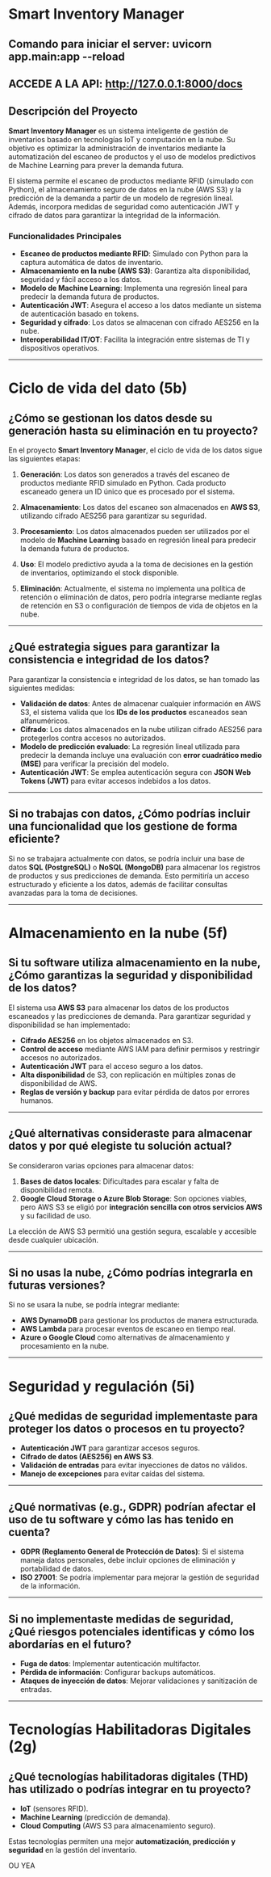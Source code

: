 # Smart Inventory Manager

## Comando para iniciar el server: uvicorn app.main:app --reload
## ACCEDE A LA API: http://127.0.0.1:8000/docs

## Descripción del Proyecto

**Smart Inventory Manager** es un sistema inteligente de gestión de inventarios basado en tecnologías IoT y computación en la nube. Su objetivo es optimizar la administración de inventarios mediante la automatización del escaneo de productos y el uso de modelos predictivos de Machine Learning para prever la demanda futura.

El sistema permite el escaneo de productos mediante RFID (simulado con Python), el almacenamiento seguro de datos en la nube (AWS S3) y la predicción de la demanda a partir de un modelo de regresión lineal. Además, incorpora medidas de seguridad como autenticación JWT y cifrado de datos para garantizar la integridad de la información.

### Funcionalidades Principales

- **Escaneo de productos mediante RFID**: Simulado con Python para la captura automática de datos de inventario.
- **Almacenamiento en la nube (AWS S3)**: Garantiza alta disponibilidad, seguridad y fácil acceso a los datos.
- **Modelo de Machine Learning**: Implementa una regresión lineal para predecir la demanda futura de productos.
- **Autenticación JWT**: Asegura el acceso a los datos mediante un sistema de autenticación basado en tokens.
- **Seguridad y cifrado**: Los datos se almacenan con cifrado AES256 en la nube.
- **Interoperabilidad IT/OT**: Facilita la integración entre sistemas de TI y dispositivos operativos.

---

# Ciclo de vida del dato (5b)

## ¿Cómo se gestionan los datos desde su generación hasta su eliminación en tu proyecto?

En el proyecto **Smart Inventory Manager**, el ciclo de vida de los datos sigue las siguientes etapas:

1. **Generación**: Los datos son generados a través del escaneo de productos mediante RFID simulado en Python. Cada producto escaneado genera un ID único que es procesado por el sistema.

2. **Almacenamiento**: Los datos del escaneo son almacenados en **AWS S3**, utilizando cifrado AES256 para garantizar su seguridad.

3. **Procesamiento**: Los datos almacenados pueden ser utilizados por el modelo de **Machine Learning** basado en regresión lineal para predecir la demanda futura de productos.

4. **Uso**: El modelo predictivo ayuda a la toma de decisiones en la gestión de inventarios, optimizando el stock disponible.

5. **Eliminación**: Actualmente, el sistema no implementa una política de retención o eliminación de datos, pero podría integrarse mediante reglas de retención en S3 o configuración de tiempos de vida de objetos en la nube.

---

## ¿Qué estrategia sigues para garantizar la consistencia e integridad de los datos?

Para garantizar la consistencia e integridad de los datos, se han tomado las siguientes medidas:

- **Validación de datos**: Antes de almacenar cualquier información en AWS S3, el sistema valida que los **IDs de los productos** escaneados sean alfanuméricos.
- **Cifrado**: Los datos almacenados en la nube utilizan cifrado AES256 para protegerlos contra accesos no autorizados.
- **Modelo de predicción evaluado**: La regresión lineal utilizada para predecir la demanda incluye una evaluación con **error cuadrático medio (MSE)** para verificar la precisión del modelo.
- **Autenticación JWT**: Se emplea autenticación segura con **JSON Web Tokens (JWT)** para evitar accesos indebidos a los datos.

---

## Si no trabajas con datos, ¿Cómo podrías incluir una funcionalidad que los gestione de forma eficiente?

Si no se trabajara actualmente con datos, se podría incluir una base de datos **SQL (PostgreSQL)** o **NoSQL (MongoDB)** para almacenar los registros de productos y sus predicciones de demanda. Esto permitiría un acceso estructurado y eficiente a los datos, además de facilitar consultas avanzadas para la toma de decisiones.

---

# Almacenamiento en la nube (5f)

## Si tu software utiliza almacenamiento en la nube, ¿Cómo garantizas la seguridad y disponibilidad de los datos?

El sistema usa **AWS S3** para almacenar los datos de los productos escaneados y las predicciones de demanda. Para garantizar seguridad y disponibilidad se han implementado:

- **Cifrado AES256** en los objetos almacenados en S3.
- **Control de acceso** mediante AWS IAM para definir permisos y restringir accesos no autorizados.
- **Autenticación JWT** para el acceso seguro a los datos.
- **Alta disponibilidad** de S3, con replicación en múltiples zonas de disponibilidad de AWS.
- **Reglas de versión y backup** para evitar pérdida de datos por errores humanos.

---

## ¿Qué alternativas consideraste para almacenar datos y por qué elegiste tu solución actual?

Se consideraron varias opciones para almacenar datos:

1. **Bases de datos locales**: Dificultades para escalar y falta de disponibilidad remota.
2. **Google Cloud Storage o Azure Blob Storage**: Son opciones viables, pero AWS S3 se eligió por **integración sencilla con otros servicios AWS** y su facilidad de uso.

La elección de AWS S3 permitió una gestión segura, escalable y accesible desde cualquier ubicación.

---

## Si no usas la nube, ¿Cómo podrías integrarla en futuras versiones?

Si no se usara la nube, se podría integrar mediante:

- **AWS DynamoDB** para gestionar los productos de manera estructurada.
- **AWS Lambda** para procesar eventos de escaneo en tiempo real.
- **Azure o Google Cloud** como alternativas de almacenamiento y procesamiento en la nube.

---

# Seguridad y regulación (5i)

## ¿Qué medidas de seguridad implementaste para proteger los datos o procesos en tu proyecto?

- **Autenticación JWT** para garantizar accesos seguros.
- **Cifrado de datos (AES256) en AWS S3**.
- **Validación de entradas** para evitar inyecciones de datos no válidos.
- **Manejo de excepciones** para evitar caídas del sistema.

---

## ¿Qué normativas (e.g., GDPR) podrían afectar el uso de tu software y cómo las has tenido en cuenta?

- **GDPR (Reglamento General de Protección de Datos)**: Si el sistema maneja datos personales, debe incluir opciones de eliminación y portabilidad de datos.
- **ISO 27001**: Se podría implementar para mejorar la gestión de seguridad de la información.

---

## Si no implementaste medidas de seguridad, ¿Qué riesgos potenciales identificas y cómo los abordarías en el futuro?

- **Fuga de datos**: Implementar autenticación multifactor.
- **Pérdida de información**: Configurar backups automáticos.
- **Ataques de inyección de datos**: Mejorar validaciones y sanitización de entradas.

---

# Tecnologías Habilitadoras Digitales (2g)

## ¿Qué tecnologías habilitadoras digitales (THD) has utilizado o podrías integrar en tu proyecto?

- **IoT** (sensores RFID).
- **Machine Learning** (predicción de demanda).
- **Cloud Computing** (AWS S3 para almacenamiento seguro).

Estas tecnologías permiten una mejor **automatización, predicción y seguridad** en la gestión del inventario.

OU YEA
